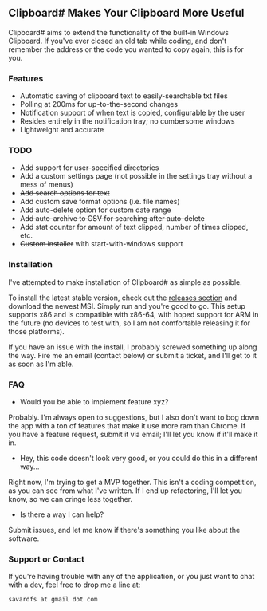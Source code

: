 ## Clipboard\# Makes Your Clipboard More Useful

Clipboard\# aims to extend the functionality of the built-in Windows Clipboard. If you've ever closed an old tab while coding, and don't remember the address or the code you wanted to copy again, this is for you.

### Features

- Automatic saving of clipboard text to easily-searchable txt files
- Polling at 200ms for up-to-the-second changes
- Notification support of when text is copied, configurable by the user
- Resides entirely in the notification tray; no cumbersome windows
- Lightweight and accurate

### TODO
- Add support for user-specified directories
- Add a custom settings page (not possible in the settings tray without a mess of menus)
- ~~Add search options for text~~
- Add custom save format options (i.e. file names)
- Add auto-delete option for custom date range
- ~~Add auto-archive to CSV for searching after auto-delete~~
- Add stat counter for amount of text clipped, number of times clipped, etc.
- ~~Custom installer~~ with start-with-windows support

### Installation

I've attempted to make installation of Clipboard# as simple as possible. 

To install the latest stable version, check out the [releases section](https://github.com/adam-savard/clipboard-sharp/releases) and download the newest MSI. Simply run and you're good to go. This setup supports x86 and is compatible with x86-64, with hoped support for ARM in the future (no devices to test with, so I am not comfortable releasing it for those platforms).

If you have an issue with the install, I probably screwed something up along the way. Fire me an email (contact below) or submit a ticket, and I'll get to it as soon as I'm able.

### FAQ

- Would you be able to implement feature xyz?
 
Probably. I'm always open to suggestions, but I also don't want to bog down the app with a ton of features that make it use more ram than Chrome. If you have a feature request, submit it via email; I'll let you know if it'll make it in.

- Hey, this code doesn't look very good, or you could do this in a different way...

Right now, I'm trying to get a MVP together. This isn't a coding competition, as you can see from what I've written. If I end up refactoring, I'll let you know, so we can cringe less together.

- Is there a way I can help?

Submit issues, and let me know if there's something you like about the software.

### Support or Contact

If you're having trouble with any of the application, or you just want to chat with a dev, feel free to drop me a line at:

```markdown
savardfs at gmail dot com
```


